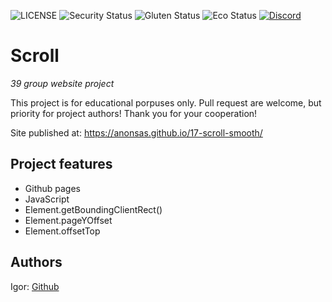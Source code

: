 ![LICENSE](https://img.shields.io/badge/license-MIT-blue.svg?style=flat-square)
![Security Status](https://img.shields.io/security-headers?label=Security&url=https%3A%2F%2Fgithub.com&style=flat-square)
![Gluten Status](https://img.shields.io/badge/Gluten-Free-green.svg)
![Eco Status](https://img.shields.io/badge/ECO-Friendly-green.svg)
[![Discord](https://discord.com/api/guilds/571393319201144843/widget.png)](https://discord.gg/dRwW4rw)

# Scroll

_39 group website project_

This project is for educational porpuses only. Pull request are welcome, but priority for project authors! Thank you for your cooperation!

Site published at: https://anonsas.github.io/17-scroll-smooth/

## Project features

- Github pages
- JavaScript
- Element.getBoundingClientRect()
- Element.pageYOffset
- Element.offsetTop

## Authors

Igor: [Github](https://github.com/anonsas)
